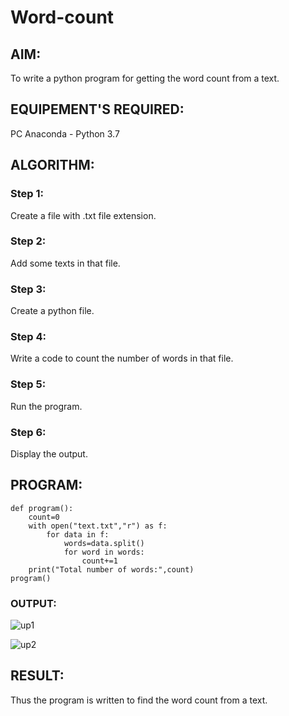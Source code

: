 # Word-count
## AIM:
To write a python program for getting the word count from a text.
## EQUIPEMENT'S REQUIRED: 
PC
Anaconda - Python 3.7
## ALGORITHM: 
### Step 1:
Create a file with .txt file extension.

### Step 2: 
Add some texts in that file.
 
### Step 3: 
Create a python file.

### Step 4: 
Write a code to count the number of words in that file.

### Step 5: 
Run the program.

### Step 6: 
Display the output.

## PROGRAM:
```
def program():
    count=0
    with open("text.txt","r") as f:
        for data in f:
            words=data.split()
            for word in words:
                count+=1
    print("Total number of words:",count)
program()
```

### OUTPUT:

![up1](https://github.com/arhamshajahan/Word-count/assets/127313881/af383a40-fe17-4ec7-9f60-0234ac02a5dd)

![up2](https://github.com/arhamshajahan/Word-count/assets/127313881/2262b99d-f7f1-467c-9c1d-567acf16b14f)


## RESULT:
Thus the program is written to find the word count from a text.
